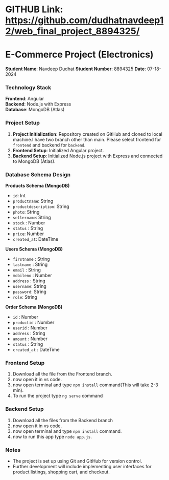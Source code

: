# GITHUB Link: https://github.com/dudhatnavdeep12/web_final_project_8894325/
# E-Commerce Project (Electronics)

**Student Name**: Navdeep Dudhat
**Student Number**: 8894325
**Date**: 07-18-2024

### Technology Stack

**Frontend**: Angular  
**Backend**: Node.js with Express  
**Database**: MongoDB (Atlas)

### Project Setup

1. **Project Initialization**: Repository created on GitHub and cloned to local machine.I have two branch other than main. Please select frontend for `frontend` and backend for `backend`.
2. **Frontend Setup**: Initialized Angular project.
3. **Backend Setup**: Initialized Node.js project with Express and connected to MongoDB (Atlas).

### Database Schema Design

**Products Schema (MongoDB)**
- `id`: Int
- `productname`: String
- `productdescription`: String
- `photo`: String
- `sellername`: String
- `stock` : Number
- `status` : String
- `price`: Number
- `created_at`: DateTime

**Users Schema (MongoDB)**
- `firstname` : String
- `lastname` : String
- `email` : String
- `mobileno` : Number
- `address` : String
- `username`: String
- `password`: String
- `role`: String


**Order Schema (MongoDB)**
- `id` : Number
- `productid` : Number
- `userid` : Number
- `address` : String
- `amount` : Number
- `status` : String
- `created_at` : DateTime

 ### Frontend Setup

1. Download all the file from the Frontend branch.
2. now open it in vs code.
3. now open terminal and type `npm install` command(This will take 2-3 min).
4. To run the project type `ng serve` command

### Backend Setup
1. Download all the files from the Backend branch
2. now open it in vs code.
3. now open terminal and type `npm install` command.
4. now to run this app type `node app.js`.

### Notes

- The project is set up using Git and GitHub for version control.
- Further development will include implementing user interfaces for product listings, shopping cart, and checkout.
